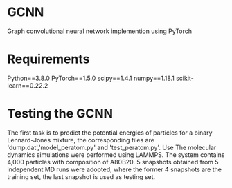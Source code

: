 # GCNN
Graph convolutional neural network implemention using PyTorch

# Requirements
Python==3.8.0
PyTorch==1.5.0
scipy==1.4.1
numpy==1.18.1
scikit-learn==0.22.2

# Testing the GCNN
The first task is to predict the potential energies of particles for a binary Lennard-Jones mixture, the corresponding files are 'dump.dat','model_peratom.py' and 'test_peratom.py'. Use 
The molecular dynamics simulations were performed using LAMMPS. The system contains 4,000 particles with composition of A80B20. 
5 snapshots obtained from 5 independent MD runs were adopted, where the former 4 snapshots are the training set, the last snapshot is used as testing set. 
 
